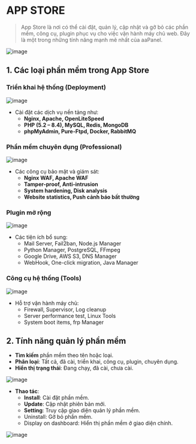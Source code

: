 # APP STORE
> App Store là nơi có thể cài đặt, quản lý, cập nhật và gỡ bỏ các phần mềm, công cụ, plugin phục vụ cho việc vận hành máy chủ web. Đây là một trong những tính năng mạnh mẽ nhất của aaPanel.

![image](https://github.com/user-attachments/assets/28a84649-d137-47c0-80f3-228892dfc7b5)

## 1. Các loại phần mềm trong App Store

### Triển khai hệ thống (Deployment)
![image](https://github.com/user-attachments/assets/8be3bcba-5058-4f05-9ed5-bf7e4495ea72)

- Cài đặt các dịch vụ nền tảng như: 
    - **Nginx, Apache, OpenLiteSpeed**
    - **PHP (5.2 – 8.4), MySQL, Redis, MongoDB**
    - **phpMyAdmin, Pure-Ftpd, Docker, RabbitMQ**

### Phần mềm chuyên dụng (Professional)
![image](https://github.com/user-attachments/assets/0a679a67-2783-4bd7-ae2e-87a06e0eaf93)

- Các công cụ bảo mật và giám sát:
    - **Nginx WAF, Apache WAF**
    - **Tamper-proof, Anti-intrusion**
    - **System hardening, Disk analysis**
    - **Website statistics, Push cảnh báo bất thường**

### Plugin mở rộng

![image](https://github.com/user-attachments/assets/5729955d-4232-4716-9328-f624464be994)

- Các tiện ích bổ sung:
    - Mail Server, Fail2ban, Node.js Manager
    - Python Manager, PostgreSQL, FFmpeg
    - Google Drive, AWS S3, DNS Manager
    - WebHook, One-click migration, Java Manager

### Công cụ hệ thống (Tools)

![image](https://github.com/user-attachments/assets/4dbcb81d-2fac-4737-8a19-3a93ed6a1c42)

- Hỗ trợ vận hành máy chủ:
    - Firewall, Supervisor, Log cleanup
    - Server performance test, Linux Tools
    - System boot items, frp Manager


## 2. Tính năng quản lý phần mềm
- **Tìm kiếm** phần mềm theo tên hoặc loại.
- **Phân loại**: Tất cả, đã cài, triển khai, công cụ, plugin, chuyên dụng.
- **Hiển thị trạng thái**: Đang chạy, đã cài, chưa cài.

![image](https://github.com/user-attachments/assets/68000428-29fb-482b-8c3f-1ce84b677f76)

- **Thao tác**:
    - **Install**: Cài đặt phần mềm.
    - **Update**: Cập nhật phiên bản mới.
    - **Setting**: Truy cập giao diện quản lý phần mềm.
    - Uninstall: Gỡ bỏ phần mềm.
    - Display on dashboard: Hiển thị phần mềm ở giao diện chính.

![image](https://github.com/user-attachments/assets/43166a1f-3200-4907-a813-e96eadec6458)


